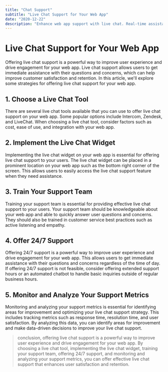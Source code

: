 ```yaml
---
title: "Chat Support"
subtitle: "Live Chat Support for Your Web App"
date: "2020-12-22"
description: "Enhance web app support with live chat. Real-time assistance for users. Improved satisfaction and conversion rates. Engage, gather feedback, build relationships."
---
```


# Live Chat Support for Your Web App

Offering live chat support is a powerful way to improve user experience and drive engagement for your web app. Live chat support allows users to get immediate assistance with their questions and concerns, which can help improve customer satisfaction and retention. In this article, we'll explore some strategies for offering live chat support for your web app.

## 1. Choose a Live Chat Tool

There are several live chat tools available that you can use to offer live chat support on your web app. Some popular options include Intercom, Zendesk, and LiveChat. When choosing a live chat tool, consider factors such as cost, ease of use, and integration with your web app.

## 2. Implement the Live Chat Widget

Implementing the live chat widget on your web app is essential for offering live chat support to your users. The live chat widget can be placed in a prominent location on your web app such as the bottom right corner of the screen. This allows users to easily access the live chat support feature when they need assistance.

## 3. Train Your Support Team

Training your support team is essential for providing effective live chat support to your users. Your support team should be knowledgeable about your web app and able to quickly answer user questions and concerns. They should also be trained in customer service best practices such as active listening and empathy.

## 4. Offer 24/7 Support

Offering 24/7 support is a powerful way to improve user experience and drive engagement for your web app. This allows users to get immediate assistance with their questions and concerns regardless of the time of day. If offering 24/7 support is not feasible, consider offering extended support hours or an automated chatbot to handle basic inquiries outside of regular business hours.

## 5. Monitor and Analyze Your Support Metrics

Monitoring and analyzing your support metrics is essential for identifying areas for improvement and optimizing your live chat support strategy. This includes tracking metrics such as response time, resolution time, and user satisfaction. By analyzing this data, you can identify areas for improvement and make data-driven decisions to improve your live chat support.

> conclusion, offering live chat support is a powerful way to improve user experience and drive engagement for your web app. By choosing a live chat tool, implementing the live chat widget, training your support team, offering 24/7 support, and monitoring and analyzing your support metrics, you can offer effective live chat support that enhances user satisfaction and retention.
